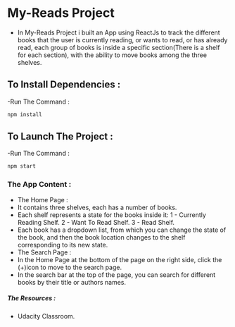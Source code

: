 # My-Reads Project

- In My-Reads Project i built an App using ReactJs to track the different books that the user is currently reading, or wants to read, or has already read, each group of books is inside a specific section(There is a shelf for each section), with the ability to move books among the three shelves.

## To Install Dependencies :

-Run The Command :

```bash
npm install
```

## To Launch The Project :

-Run The Command :

```bash
npm start
```

### The App Content :

- The Home Page :
- It contains three shelves, each has a number of books.
- Each shelf represents a state for the books inside it:
  1 - Currently Reading Shelf.
  2 - Want To Read Shelf.
  3 - Read Shelf.
- Each book has a dropdown list, from which you can change the state of the book, and then the book location changes to the shelf corresponding to its new state.
- The Search Page :
- In the Home Page at the bottom of the page on the right side, click the (+)icon to move to the search page.
- In the search bar at the top of the page, you can search for different books by their title or authors names.

##### The Resources :

- Udacity Classroom.


